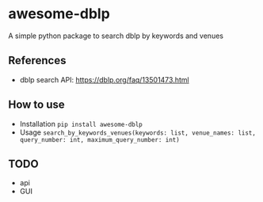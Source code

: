 # awesome-dblp
A simple python package to search dblp by keywords and venues

## References
- dblp search API: https://dblp.org/faq/13501473.html

## How to use
- Installation
    ```pip install awesome-dblp```
- Usage
    ```search_by_keywords_venues(keywords: list, venue_names: list, query_number: int, maximum_query_number: int)```

## TODO
- api
- GUI